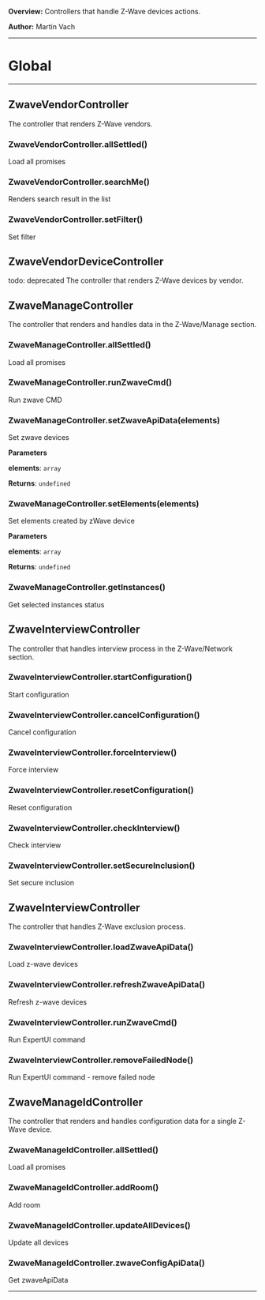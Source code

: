**Overview:** Controllers that handle Z-Wave devices actions.



**Author:** Martin Vach




* * *

# Global





* * *

## ZwaveVendorController
The controller that renders Z-Wave vendors.

### ZwaveVendorController.allSettled() 

Load all promises


### ZwaveVendorController.searchMe() 

Renders search result in the list


### ZwaveVendorController.setFilter() 

Set filter



## ZwaveVendorDeviceController
todo: deprecatedThe controller that renders Z-Wave devices by vendor.


## ZwaveManageController
The controller that renders and handles data in the Z-Wave/Manage section.

### ZwaveManageController.allSettled() 

Load all promises


### ZwaveManageController.runZwaveCmd() 

Run zwave CMD


### ZwaveManageController.setZwaveApiData(elements) 

Set zwave devices

**Parameters**

**elements**: `array`

**Returns**: `undefined`

### ZwaveManageController.setElements(elements) 

Set elements created by zWave device

**Parameters**

**elements**: `array`

**Returns**: `undefined`

### ZwaveManageController.getInstances() 

Get selected instances status



## ZwaveInterviewController
The controller that handles interview process in the Z-Wave/Network section.

### ZwaveInterviewController.startConfiguration() 

Start configuration


### ZwaveInterviewController.cancelConfiguration() 

Cancel configuration


### ZwaveInterviewController.forceInterview() 

Force interview


### ZwaveInterviewController.resetConfiguration() 

Reset configuration


### ZwaveInterviewController.checkInterview() 

Check interview


### ZwaveInterviewController.setSecureInclusion() 

Set secure inclusion



## ZwaveInterviewController
The controller that handles Z-Wave exclusion process.

### ZwaveInterviewController.loadZwaveApiData() 

Load z-wave devices


### ZwaveInterviewController.refreshZwaveApiData() 

Refresh z-wave devices


### ZwaveInterviewController.runZwaveCmd() 

Run ExpertUI command


### ZwaveInterviewController.removeFailedNode() 

Run ExpertUI command - remove failed node



## ZwaveManageIdController
The controller that renders and handles configuration data for a single Z-Wave device.

### ZwaveManageIdController.allSettled() 

Load all promises


### ZwaveManageIdController.addRoom() 

Add room


### ZwaveManageIdController.updateAllDevices() 

Update all devices


### ZwaveManageIdController.zwaveConfigApiData() 

Get zwaveApiData




* * *
